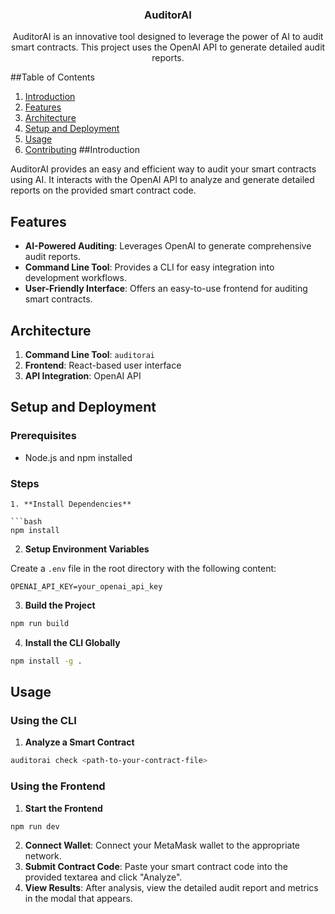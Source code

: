 <div align="center">
  <h3 align="center">AuditorAI</h3>

  <div align="center">
    AuditorAI is an innovative tool designed to leverage the power of AI to audit smart contracts. This project uses the OpenAI API to generate detailed audit reports.
  </div>
</div>

##Table of Contents

1. [Introduction](#introduction)
2. [Features](#features)
3. [Architecture](#architecture)
4. [Setup and Deployment](#setup-and-deployment)
5. [Usage](#usage)
6. [Contributing](#contributing)
##Introduction

AuditorAI provides an easy and efficient way to audit your smart contracts using AI. It interacts with the OpenAI API to analyze and generate detailed reports on the provided smart contract code.

## Features

- **AI-Powered Auditing**: Leverages OpenAI to generate comprehensive audit reports.
- **Command Line Tool**: Provides a CLI for easy integration into development workflows.
- **User-Friendly Interface**: Offers an easy-to-use frontend for auditing smart contracts.

## Architecture

1. **Command Line Tool**: `auditorai`
2. **Frontend**: React-based user interface
3. **API Integration**: OpenAI API

## Setup and Deployment

### Prerequisites

- Node.js and npm installed

### Steps
```
1. **Install Dependencies**

```bash
npm install
```

2. **Setup Environment Variables**

Create a `.env` file in the root directory with the following content:

```plaintext
OPENAI_API_KEY=your_openai_api_key
```

3. **Build the Project**

```bash
npm run build
```

4. **Install the CLI Globally**

```bash
npm install -g .
```

## Usage

### Using the CLI

1. **Analyze a Smart Contract**

```bash
auditorai check <path-to-your-contract-file>
```

### Using the Frontend

1. **Start the Frontend**

```bash
npm run dev
```

2. **Connect Wallet**: Connect your MetaMask wallet to the appropriate network.
3. **Submit Contract Code**: Paste your smart contract code into the provided textarea and click "Analyze".
4. **View Results**: After analysis, view the detailed audit report and metrics in the modal that appears.

